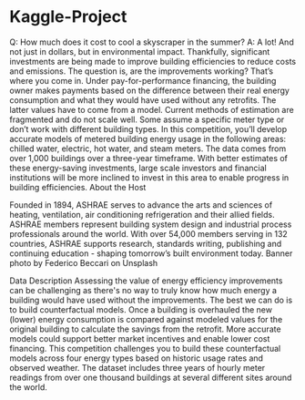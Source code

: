 # Kaggle-Project

Q: How much does it cost to cool a skyscraper in the summer?
A: A lot! And not just in dollars, but in environmental impact.
Thankfully, significant investments are being made to improve building efficiencies to reduce costs and emissions. The question is, are the improvements working? That’s where you come in. Under pay-for-performance financing, the building owner makes payments based on the difference between their real energy consumption and what they would have used without any retrofits. The latter values have to come from a model. Current methods of estimation are fragmented and do not scale well. Some assume a specific meter type or don’t work with different building types.
In this competition, you’ll develop accurate models of metered building energy usage in the following areas: chilled water, electric, hot water, and steam meters. The data comes from over 1,000 buildings over a three-year timeframe. With better estimates of these energy-saving investments, large scale investors and financial institutions will be more inclined to invest in this area to enable progress in building efficiencies.
About the Host
 
Founded in 1894, ASHRAE serves to advance the arts and sciences of heating, ventilation, air conditioning refrigeration and their allied fields. ASHRAE members represent building system design and industrial process professionals around the world. With over 54,000 members serving in 132 countries, ASHRAE supports research, standards writing, publishing and continuing education - shaping tomorrow’s built environment today.
Banner photo by Federico Beccari on Unsplash

Data Description
Assessing the value of energy efficiency improvements can be challenging as there's no way to truly know how much energy a building would have used without the improvements. The best we can do is to build counterfactual models. Once a building is overhauled the new (lower) energy consumption is compared against modeled values for the original building to calculate the savings from the retrofit. More accurate models could support better market incentives and enable lower cost financing.
This competition challenges you to build these counterfactual models across four energy types based on historic usage rates and observed weather. The dataset includes three years of hourly meter readings from over one thousand buildings at several different sites around the world.

